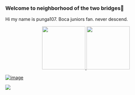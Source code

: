 ### Welcome to neighborhood of the two bridges👋

Hi my name is punga107. Boca juniors fan. never descend.





<div align="center">
  <a href="https://github.com/j0k3rD0ck3r">
  <img height="135em" src="https://github-readme-stats.vercel.app/api?username=punga107&show_icons=true&theme=dark&include_all_commits=true&count_private=true"/>
  <img height="135em" src="https://github-readme-stats.vercel.app/api/top-langs/?username=punga107&layout=compact&langs_count=7&theme=dark"/>
</div>

![image](https://user-images.githubusercontent.com/101759472/161339684-f4262318-f7dc-4aaf-aefa-9f56ab9f683f.png)
  
<div>
<!   <a href="https://www.twitter.com/faccucaceress" target="blank"><img src="https://img.shields.io/badge/Twitter-1DA1F2?style=for-the-badge&logo=twitter&logoColor=white"
target="_blank"></a> 
  
  
</div>



<!--
**punga107/punga107** is a ✨ _special_ ✨ repository because its `README.md` (this file) appears on your GitHub profile.

Here are some ideas to get you started:

- 🔭 I’m currently working on ...
- 🌱 I’m currently learning UM
- 👯 I’m looking to collaborate on ...
- 🤔 I’m looking for help with ...
- 💬 Ask me about AXIE INFINITY
- 📫 How to reach me: ...
- 😄 Pronouns: ...
- ⚡ Fun fact: ...
-->
